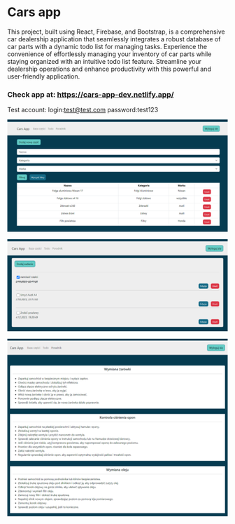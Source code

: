 # Cars app

This project, built using React, Firebase, and Bootstrap, is a comprehensive car dealership application that seamlessly integrates a robust database of car parts with a dynamic todo list for managing tasks. Experience the convenience of effortlessly managing your inventory of car parts while staying organized with an intuitive todo list feature. Streamline your dealership operations and enhance productivity with this powerful and user-friendly application.

### Check app at: https://cars-app-dev.netlify.app/

Test account:
login:test@test.com
password:test123

![obraz](https://github.com/barteczko14/cars-app-dev/blob/main/cars_app_1.png)


![obraz](https://github.com/barteczko14/cars-app-dev/blob/main/cars_app_2.png)


![obraz](https://github.com/barteczko14/cars-app-dev/blob/main/cars_app_3.png)
